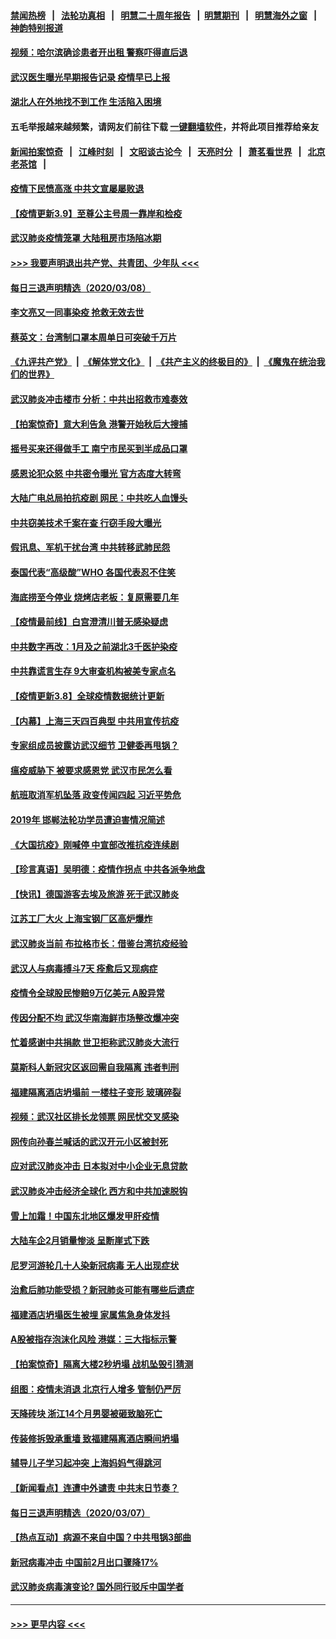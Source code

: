 #### [禁闻热榜](热点新闻.md?=0)  &nbsp;&nbsp;|&nbsp;&nbsp; [法轮功真相](https://github.com/gfw-breaker/truth/blob/master/README.md?=0) &nbsp;&nbsp;|&nbsp;&nbsp; [明慧二十周年报告](https://github.com/gfw-breaker/mh-reports/blob/master/README.md?=0) &nbsp;&nbsp;|&nbsp;&nbsp;[明慧期刊](https://github.com/gfw-breaker/mh-qikan) &nbsp;&nbsp;|&nbsp;&nbsp; [明慧海外之窗](https://github.com/gfw-breaker/mh-news/blob/master/README.md?=0) &nbsp;&nbsp;|&nbsp;&nbsp; [神韵特别报道](https://github.com/gfw-breaker/mh-news/blob/master/shenyun.md?=0)
#### [视频：哈尔滨确诊患者开出租 警察吓得直后退](../pages/nsc413/n11926591.md?t=03091732) 
#### [武汉医生曝光早期报告记录 疫情早已上报](../pages/nsc413/n11925562.md?t=03091732) 
#### [湖北人在外地找不到工作 生活陷入困境](../pages/nsc413/n11926154.md?t=03091732) 
#### 五毛举报越来越频繁，请网友们前往下载 [一键翻墙软件](https://github.com/gfw-breaker/ssr-accounts)，并将此项目推荐给亲友
#### [新闻拍案惊奇](https://github.com/gfw-breaker/banned-news/blob/master/pages/link4.md) &nbsp;&nbsp;|&nbsp;&nbsp; [江峰时刻](https://github.com/gfw-breaker/banned-news/blob/master/pages/link4.md) &nbsp;&nbsp;|&nbsp;&nbsp; [文昭谈古论今](https://github.com/gfw-breaker/banned-news/blob/master/pages/link4.md) &nbsp;&nbsp;|&nbsp;&nbsp; [天亮时分](https://github.com/gfw-breaker/banned-news/blob/master/pages/link4.md) &nbsp;&nbsp;|&nbsp;&nbsp; [萧茗看世界](https://github.com/gfw-breaker/banned-news/blob/master/pages/link4.md) &nbsp;&nbsp;|&nbsp;&nbsp; [北京老茶馆](https://github.com/gfw-breaker/banned-news/blob/master/pages/link4.md) &nbsp;&nbsp;|&nbsp;&nbsp; 
#### [疫情下民愤高涨 中共文宣屡屡败退](../pages/nsc413/n11924861.md?t=03091732) 
#### [【疫情更新3.9】至尊公主号周一靠岸和检疫](../pages/nsc413/n11925735.md?t=03091732) 
#### [武汉肺炎疫情笼罩 大陆租房市场陷冰期](../pages/nsc413/n11926283.md?t=03091732) 
#### [>>> 我要声明退出共产党、共青团、少年队 <<<](https://github.com/begood0513/goodnews/blob/master/quit/letter.md) 
#### [每日三退声明精选（2020/03/08）](../pages/nsc413/n11926519.md?t=03091732) 
#### [李文亮又一同事染疫 抢救无效去世](../pages/nsc413/n11925933.md?t=03091732) 
#### [蔡英文：台湾制口罩本周单日可突破千万片](../pages/nsc413/n11926389.md?t=03091732) 
#### [《九评共产党》](https://github.com/begood0513/9ping.md/blob/master/README.md) &nbsp;|&nbsp; [《解体党文化》](../../../../jtdwh.md/blob/master/README.md)  &nbsp;|&nbsp; [《共产主义的终极目的》](../../../../gczydzjmd.md/blob/master/README.md) &nbsp;|&nbsp; [《魔鬼在统治我们的世界》](../../../../mgztzwmdsj.md/blob/master/README.md) 
#### [武汉肺炎冲击楼市 分析：中共出招救市难奏效](../pages/nsc413/n11925678.md?t=03091732) 
#### [【拍案惊奇】意大利告急 港警开始秋后大搜捕](../pages/nsc413/n11926063.md?t=03091732) 
#### [摇号买来还得做手工 南宁市民买到半成品口罩](../pages/nsc413/n11926269.md?t=03091732) 
#### [感恩论犯众怒 中共密令曝光 官方态度大转弯](../pages/nsc413/n11925865.md?t=03091732) 
#### [大陆广电总局拍抗疫剧 网民：中共吃人血馒头](../pages/nsc413/n11925131.md?t=03091732) 
#### [中共窃美技术千案在查 行窃手段大曝光](../pages/nsc413/n11874117.md?t=03091732) 
#### [假讯息、军机干扰台湾 中共转移武肺民怨](../pages/nsc413/n11923726.md?t=03091732) 
#### [泰国代表“高级酸”WHO 各国代表忍不住笑](../pages/nsc413/n11924689.md?t=03091732) 
#### [海底捞至今停业 烧烤店老板：复原需要几年](../pages/nsc413/n11925550.md?t=03091732) 
#### [【疫情最前线】白宫澄清川普无感染疑虑](../pages/nsc413/n11925567.md?t=03091732) 
#### [中共数字再改：1月及之前湖北3千医护染疫](../pages/nsc413/n11925415.md?t=03091732) 
#### [中共靠谎言生存 9大审查机构被美专家点名](../pages/nsc413/n11925444.md?t=03091732) 
#### [【疫情更新3.8】全球疫情数据统计更新](../pages/nsc413/n11923562.md?t=03091732) 
#### [【内幕】上海三天四百典型 中共用宣传抗疫](../pages/nsc413/n11921802.md?t=03091732) 
#### [专家组成员披露访武汉细节 卫健委再甩锅？](../pages/nsc413/n11925454.md?t=03091732) 
#### [瘟疫威胁下 被要求感恩党 武汉市民怎么看](../pages/nsc413/n11925201.md?t=03091732) 
#### [航班取消军机坠落 政变传闻四起 习近平势危](../pages/nsc413/n11925467.md?t=03091732) 
#### [2019年 邯郸法轮功学员遭迫害情况简述](../pages/nsc413/n11924666.md?t=03091732) 
#### [《大国抗疫》刚喊停 中宣部改推抗疫连续剧](../pages/nsc413/n11925007.md?t=03091732) 
#### [【珍言真语】吴明德：疫情作拐点 中共各派争地盘](../pages/nsc413/n11925299.md?t=03091732) 
#### [【快讯】德国游客去埃及旅游 死于武汉肺炎](../pages/nsc413/n11925207.md?t=03091732) 
#### [江苏工厂大火 上海宝钢厂区高炉爆炸](../pages/nsc413/n11925205.md?t=03091732) 
#### [武汉肺炎当前 布拉格市长：借鉴台湾抗疫经验](../pages/nsc413/n11925089.md?t=03091732) 
#### [武汉人与病毒搏斗7天 痊愈后又现病症](../pages/nsc413/n11925116.md?t=03091732) 
#### [疫情令全球股民惨赔9万亿美元 A股异常](../pages/nsc413/n11925067.md?t=03091732) 
#### [传因分配不均 武汉华南海鲜市场整改爆冲突](../pages/nsc413/n11925140.md?t=03091732) 
#### [忙着感谢中共捐款 世卫拒称武汉肺炎大流行](../pages/nsc413/n11924807.md?t=03091732) 
#### [莫斯科人新冠灾区返回需自我隔离 违者判刑](../pages/nsc413/n11925005.md?t=03091732) 
#### [福建隔离酒店坍塌前 一楼柱子变形 玻璃碎裂](../pages/nsc413/n11925043.md?t=03091732) 
#### [视频：武汉社区排长龙领票 网民忧交叉感染](../pages/nsc413/n11924879.md?t=03091732) 
#### [网传向孙春兰喊话的武汉开元小区被封死](../pages/nsc413/n11924963.md?t=03091732) 
#### [应对武汉肺炎冲击 日本拟对中小企业无息贷款](../pages/nsc413/n11924980.md?t=03091732) 
#### [武汉肺炎冲击经济全球化 西方和中共加速脱钩](../pages/nsc413/n11908233.md?t=03091732) 
#### [雪上加霜！中国东北地区爆发甲肝疫情](../pages/nsc413/n11924549.md?t=03091732) 
#### [大陆车企2月销量惨淡 呈断崖式下跌](../pages/nsc413/n11924205.md?t=03091732) 
#### [尼罗河游轮几十人染新冠病毒 无人出现症状](../pages/nsc413/n11924545.md?t=03091732) 
#### [治愈后肺功能受损？新冠肺炎可能有哪些后遗症](../pages/nsc413/n11923336.md?t=03091732) 
#### [福建酒店坍塌医生被埋 家属焦急身体发抖](../pages/nsc413/n11924090.md?t=03091732) 
#### [A股被指存泡沫化风险 港媒：三大指标示警](../pages/nsc413/n11923886.md?t=03091732) 
#### [【拍案惊奇】隔离大楼2秒坍塌 战机坠毁引猜测](../pages/nsc413/n11923925.md?t=03091732) 
#### [组图：疫情未消退 北京行人增多 管制仍严厉](../pages/nsc413/n11923540.md?t=03091732) 
#### [天降砖块 浙江14个月男婴被砸致脑死亡](../pages/nsc413/n11923800.md?t=03091732) 
#### [传装修拆毁承重墙 致福建隔离酒店瞬间坍塌](../pages/nsc413/n11923706.md?t=03091732) 
#### [辅导儿子学习起冲突 上海妈妈气得跳河](../pages/nsc413/n11923809.md?t=03091732) 
#### [【新闻看点】连遭中外谴责 中共末日节奏？](../pages/nsc413/n11923402.md?t=03091732) 
#### [每日三退声明精选（2020/03/07）](../pages/nsc413/n11923653.md?t=03091732) 
#### [【热点互动】病源不来自中国？中共甩锅3部曲](../pages/nsc413/n11923404.md?t=03091732) 
#### [新冠病毒冲击 中国前2月出口骤降17%](../pages/nsc413/n11923453.md?t=03091732) 
#### [武汉肺炎病毒演变论? 国外同行驳斥中国学者](../pages/nsc413/n11923064.md?t=03091732) 

----
#### [ >>> 更早内容 <<< ](../indexes/nsc413-earlier.md)
